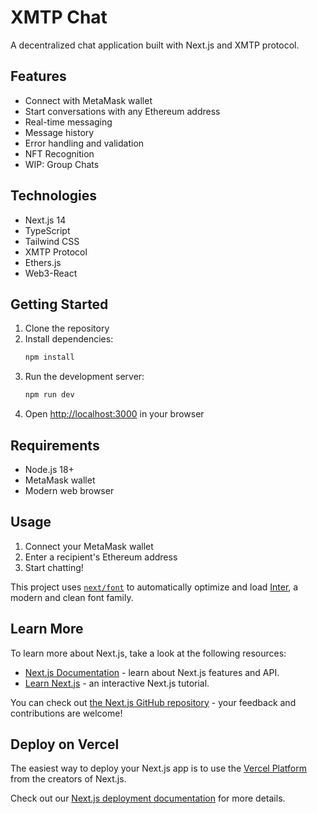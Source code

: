 # XMTP Chat

A decentralized chat application built with Next.js and XMTP protocol.

## Features

- Connect with MetaMask wallet
- Start conversations with any Ethereum address
- Real-time messaging
- Message history
- Error handling and validation
- NFT Recognition
- WIP: Group Chats

## Technologies

- Next.js 14
- TypeScript
- Tailwind CSS
- XMTP Protocol
- Ethers.js
- Web3-React

## Getting Started

1. Clone the repository
2. Install dependencies:
   ```bash
   npm install
   ```
3. Run the development server:
   ```bash
   npm run dev
   ```
4. Open [http://localhost:3000](http://localhost:3000) in your browser

## Requirements

- Node.js 18+
- MetaMask wallet
- Modern web browser

## Usage

1. Connect your MetaMask wallet
2. Enter a recipient's Ethereum address
3. Start chatting!

This project uses [`next/font`](https://nextjs.org/docs/app/building-your-application/optimizing/fonts) to automatically optimize and load [Inter](https://fonts.google.com/specimen/Inter), a modern and clean font family.

## Learn More

To learn more about Next.js, take a look at the following resources:

- [Next.js Documentation](https://nextjs.org/docs) - learn about Next.js features and API.
- [Learn Next.js](https://nextjs.org/learn) - an interactive Next.js tutorial.

You can check out [the Next.js GitHub repository](https://github.com/vercel/next.js) - your feedback and contributions are welcome!

## Deploy on Vercel

The easiest way to deploy your Next.js app is to use the [Vercel Platform](https://vercel.com/new?utm_medium=default-template&filter=next.js&utm_source=create-next-app&utm_campaign=create-next-app-readme) from the creators of Next.js.

Check out our [Next.js deployment documentation](https://nextjs.org/docs/app/building-your-application/deploying) for more details.
